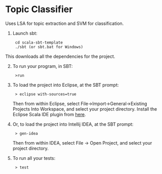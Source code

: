 Topic Classifier
================

Uses LSA for topic extraction and SVM for classification.

1. Launch sbt:

        cd scala-sbt-template
        ./sbt (or sbt.bat for Windows)
        
  This downloads all the dependencies for the project.

2. To run your program, in SBT:
   
        >run        
        
3. To load the project into Eclipse, at the SBT prompt:

        > eclipse with-sources=true
        
   Then from within Eclipse, select File->Import->General->Existing Projects Into Workspace, and select your project directory. 
   Install the Eclipse Scala IDE plugin from [here](http://scala-ide.org/download/current.html).

4. Or, to load the project into Intellij IDEA, at the SBT prompt:
   
        > gen-idea
        
   Then from within IDEA, select File -> Open Project, and select your project directory.

5. To run all your tests:

        > test
        
